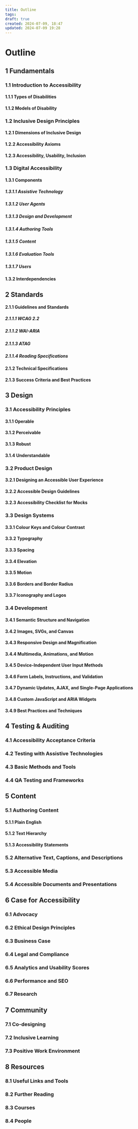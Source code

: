 ```yaml
---
title: Outline
tags: 
draft: true
created: 2024-07-09, 18:47
updated: 2024-07-09 19:28
---
```

# Outline

## 1 Fundamentals
### 1.1 Introduction to Accessibility
#### 1.1.1 Types of Disabilities
#### 1.1.2 Models of Disability
### 1.2 Inclusive Design Principles
#### 1.2.1 Dimensions of Inclusive Design
#### 1.2.2 Accessibility Axioms
#### 1.2.3 Accessibility, Usability, Inclusion
### 1.3 Digital Accessibility
#### 1.3.1 Components
##### 1.3.1.1 Assistive Technology
##### 1.3.1.2 User Agents
##### 1.3.1.3 Design and Development
##### 1.3.1.4 Authoring Tools
##### 1.3.1.5 Content
##### 1.3.1.6 Evaluation Tools
##### 1.3.1.7 Users
#### 1.3.2 Interdependencies
## 2 Standards
#### 2.1.1 Guidelines and Standards
##### 2.1.1.1 WCAG 2.2
##### 2.1.1.2 WAI-ARIA
##### 2.1.1.3 ATAG
##### 2.1.1.4 Reading Specifications
#### 2.1.2 Technical Specifications
#### 2.1.3 Success Criteria and Best Practices
## 3 Design
### 3.1 Accessibility Principles
#### 3.1.1 Operable
#### 3.1.2 Perceivable
#### 3.1.3 Robust
#### 3.1.4 Understandable
### 3.2 Product Design
#### 3.2.1 Designing an Accessible User Experience
#### 3.2.2 Accessible Design Guidelines
#### 3.2.3 Accessibility Checklist for Mocks
### 3.3 Design Systems
#### 3.3.1 Colour Keys and Colour Contrast
#### 3.3.2 Typography
#### 3.3.3 Spacing
#### 3.3.4 Elevation
#### 3.3.5 Motion
#### 3.3.6 Borders and Border Radius
#### 3.3.7 Iconography and Logos
### 3.4 Development
#### 3.4.1 Semantic Structure and Navigation
#### 3.4.2 Images, SVGs, and Canvas
#### 3.4.3 Responsive Design and Magnification
#### 3.4.4 Multimedia, Animations, and Motion
#### 3.4.5 Device-Independent User Input Methods
#### 3.4.6 Form Labels, Instructions, and Validation
#### 3.4.7 Dynamic Updates, AJAX, and Single-Page Applications
#### 3.4.8 Custom JavaScript and ARIA Widgets
#### 3.4.9 Best Practices and Techniques
## 4 Testing & Auditing
### 4.1 Accessibility Acceptance Criteria
### 4.2 Testing with Assistive Technologies
### 4.3 Basic Methods and Tools
### 4.4 QA Testing and Frameworks
## 5 Content
### 5.1 Authoring Content
#### 5.1.1 Plain English
#### 5.1.2 Text Hierarchy
#### 5.1.3 Accessibility Statements
### 5.2 Alternative Text, Captions, and Descriptions
### 5.3 Accessible Media
### 5.4 Accessible Documents and Presentations
## 6 Case for Accessibility
### 6.1 Advocacy
### 6.2 Ethical Design Principles
### 6.3 Business Case
### 6.4 Legal and Compliance
### 6.5 Analytics and Usability Scores
### 6.6 Performance and SEO
### 6.7 Research
## 7 Community
### 7.1 Co-designing
### 7.2 Inclusive Learning
### 7.3 Positive Work Environment
## 8 Resources
### 8.1 Useful Links and Tools
### 8.2 Further Reading
### 8.3 Courses
### 8.4 People
